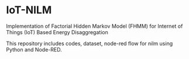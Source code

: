 # IoT-NILM
Implementation of Factorial Hidden Markov Model (FHMM) for Internet of Things (IoT) Based Energy Disaggregation

This repository includes codes, dataset, node-red flow for nilm using Python and Node-RED.
